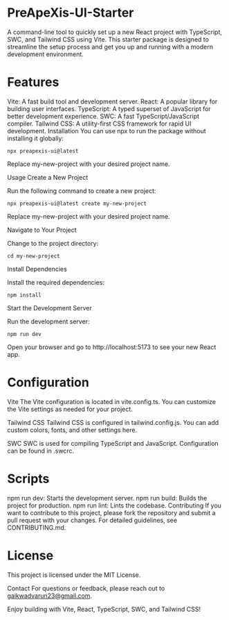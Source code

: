 # PreApeXis-UI-Starter

A command-line tool to quickly set up a new React project with TypeScript, SWC, and Tailwind CSS using Vite. This starter package is designed to streamline the setup process and get you up and running with a modern development environment.

# Features

Vite: A fast build tool and development server.
React: A popular library for building user interfaces.
TypeScript: A typed superset of JavaScript for better development experience.
SWC: A fast TypeScript/JavaScript compiler.
Tailwind CSS: A utility-first CSS framework for rapid UI development.
Installation
You can use npx to run the package without installing it globally:

`npx preapexis-ui@latest`

Replace my-new-project with your desired project name.

Usage
Create a New Project

Run the following command to create a new project:

`npx preapexis-ui@latest create my-new-project`

Replace my-new-project with your desired project name.

Navigate to Your Project

Change to the project directory:

`cd my-new-project`

Install Dependencies

Install the required dependencies:

`npm install`

Start the Development Server

Run the development server:

`npm run dev`

Open your browser and go to http://localhost:5173 to see your new React app.

# Configuration

Vite
The Vite configuration is located in vite.config.ts. You can customize the Vite settings as needed for your project.

Tailwind CSS
Tailwind CSS is configured in tailwind.config.js. You can add custom colors, fonts, and other settings here.

SWC
SWC is used for compiling TypeScript and JavaScript. Configuration can be found in .swcrc.

# Scripts

npm run dev: Starts the development server.
npm run build: Builds the project for production.
npm run lint: Lints the codebase.
Contributing
If you want to contribute to this project, please fork the repository and submit a pull request with your changes. For detailed guidelines, see CONTRIBUTING.md.

# License

This project is licensed under the MIT License.

Contact
For questions or feedback, please reach out to gaikwadvarun23@gmail.com.

Enjoy building with Vite, React, TypeScript, SWC, and Tailwind CSS!
